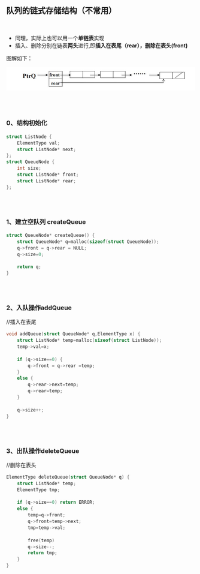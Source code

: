 ## 队列的链式存储结构（不常用）
<br>

- 同理，实际上也可以用一个**单链表**实现
- 插入、删除分别在链表**两头**进行,即**插入在表尾（rear），删除在表头(front)**

图解如下：

![](https://github.com/LUCY78765580/Day-Day-Leetcode/raw/master/screenshorts/deque002.jpg)

<br>
<br>

### 0、结构初始化
```c
struct ListNode {
    ElementType val;
    struct ListNode* next;
};
struct QueueNode {
    int size;
    struct ListNode* front;
    struct ListNode* rear;
};
```
<br>
<br>

### 1、建立空队列 createQueue
```c
struct QueueNode* createQueue() {
    struct QueueNode* q=malloc(sizeof(struct QueueNode));
    q->front = q->rear = NULL;
    q->size=0;

    return q;
}
```
<br>
<br>

### 2、入队操作addQueue
//插入在表尾
```c
void addQueue(struct QueueNode* q,ElementType x) {
    struct ListNode* temp=malloc(sizeof(struct ListNode));
    temp->val=x;

    if (q->size==0) {
        q->front = q->rear =temp;
    }
    else {
        q->rear->next=temp;
        q->rear=temp;
    }

    q->size++;
}
```
<br>
<br>

### 3、出队操作deleteQueue
//删除在表头
```c
ElementType deleteQueue(struct QueueNode* q) {
    struct ListNode* temp;
    ElementType tmp;

    if (q->size==0) return ERROR;
    else {
        temp=q->front;
        q->front=temp->next;
        tmp=temp->val;

        free(temp)
        q->size--;
        return tmp;
    }
}
```
